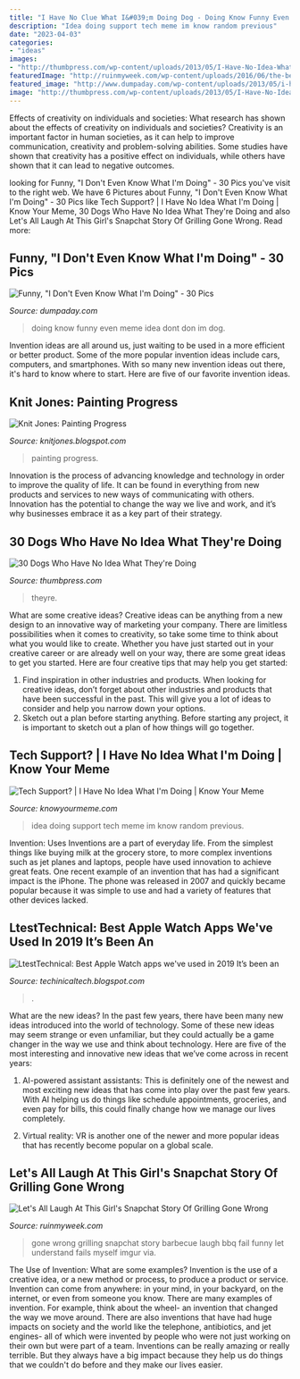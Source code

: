 ```yaml
---
title: "I Have No Clue What I&#039;m Doing Dog - Doing Know Funny Even Meme Idea Dont Don Im Dog"
description: "Idea doing support tech meme im know random previous"
date: "2023-04-03"
categories:
- "ideas"
images:
- "http://thumbpress.com/wp-content/uploads/2013/05/I-Have-No-Idea-What-Im-Doing-9.jpg"
featuredImage: "http://ruinmyweek.com/wp-content/uploads/2016/06/the-best-funny-pictures-of-snapchat-girls-barbecue-fail-9.jpg"
featured_image: "http://www.dumpaday.com/wp-content/uploads/2013/05/i-have-no-idea-what-Im-doing-meme-11.jpg"
image: "http://thumbpress.com/wp-content/uploads/2013/05/I-Have-No-Idea-What-Im-Doing-9.jpg"
---
```



Effects of creativity on individuals and societies: What research has shown about the effects of creativity on individuals and societies?
Creativity is an important factor in human societies, as it can help to improve communication, creativity and problem-solving abilities. Some studies have shown that creativity has a positive effect on individuals, while others have shown that it can lead to negative outcomes.

	

		
looking for Funny, &quot;I Don&#039;t Even Know What I&#039;m Doing&quot; - 30 Pics you've visit to the right web. We have 6 Pictures about Funny, &quot;I Don&#039;t Even Know What I&#039;m Doing&quot; - 30 Pics like Tech Support? | I Have No Idea What I&#039;m Doing | Know Your Meme, 30 Dogs Who Have No Idea What They&#039;re Doing and also Let&#039;s All Laugh At This Girl&#039;s Snapchat Story Of Grilling Gone Wrong. Read more:
		
    
## Funny, &quot;I Don&#039;t Even Know What I&#039;m Doing&quot; - 30 Pics

<img loading=lazy src="http://www.dumpaday.com/wp-content/uploads/2013/05/i-have-no-idea-what-Im-doing-meme-11.jpg" onerror="this.onerror=null;this.src='https://tse2.mm.bing.net/th?id=OIP.q7wZD8SnuTGnIO8yvMINUwHaFv&amp;pid=15.1';" alt="Funny, &quot;I Don&#039;t Even Know What I&#039;m Doing&quot; - 30 Pics">

_Source: dumpaday.com_

>doing know funny even meme idea dont don im dog. 

	

Invention ideas are all around us, just waiting to be used in a more efficient or better product. Some of the more popular invention ideas include cars, computers, and smartphones. With so many new invention ideas out there, it's hard to know where to start. Here are five of our favorite invention ideas.

    
## Knit Jones: Painting Progress

<img loading=lazy src="http://2.bp.blogspot.com/_X5gvFBIH7fo/S6K8Ba3soLI/AAAAAAAACqc/JDzXlRjcLAk/w1200-h630-p-k-nu/IMG_2388.JPG" onerror="this.onerror=null;this.src='https://tse3.mm.bing.net/th?id=OIP.9u4MOLsKJdqLXIGpXaFlbwHaD4&amp;pid=15.1';" alt="Knit Jones: Painting Progress">

_Source: knitjones.blogspot.com_

>painting progress. 

	

Innovation is the process of advancing knowledge and technology in order to improve the quality of life. It can be found in everything from new products and services to new ways of communicating with others. Innovation has the potential to change the way we live and work, and it’s why businesses embrace it as a key part of their strategy.

    
## 30 Dogs Who Have No Idea What They&#039;re Doing

<img loading=lazy src="http://thumbpress.com/wp-content/uploads/2013/05/I-Have-No-Idea-What-Im-Doing-9.jpg" onerror="this.onerror=null;this.src='https://tse3.mm.bing.net/th?id=OIP.jfnVd9cBwS7r-pUPHC4QuwHaFv&amp;pid=15.1';" alt="30 Dogs Who Have No Idea What They&#039;re Doing">

_Source: thumbpress.com_

>theyre. 

	

What are some creative ideas?
Creative ideas can be anything from a new design to an innovative way of marketing your company. There are limitless possibilities when it comes to creativity, so take some time to think about what you would like to create. Whether you have just started out in your creative career or are already well on your way, there are some great ideas to get you started. Here are four creative tips that may help you get started: 
1. Find inspiration in other industries and products. When looking for creative ideas, don’t forget about other industries and products that have been successful in the past. This will give you a lot of ideas to consider and help you narrow down your options. 
2. Sketch out a plan before starting anything. Before starting any project, it is important to sketch out a plan of how things will go together.

    
## Tech Support? | I Have No Idea What I&#039;m Doing | Know Your Meme

<img loading=lazy src="http://i0.kym-cdn.com/photos/images/newsfeed/000/234/142/196.jpg" onerror="this.onerror=null;this.src='https://tse3.mm.bing.net/th?id=OIP.Tw_gq-oe28h2K0inDLAOLwHaFj&amp;pid=15.1';" alt="Tech Support? | I Have No Idea What I&#039;m Doing | Know Your Meme">

_Source: knowyourmeme.com_

>idea doing support tech meme im know random previous. 

	

Invention: Uses
Inventions are a part of everyday life. From the simplest things like buying milk at the grocery store, to more complex inventions such as jet planes and laptops, people have used innovation to achieve great feats. 
One recent example of an invention that has had a significant impact is the iPhone. The phone was released in 2007 and quickly became popular because it was simple to use and had a variety of features that other devices lacked.

    
## LtestTechnical: Best Apple Watch Apps We&#039;ve Used In 2019 It’s Been An

<img loading=lazy src="https://lh5.googleusercontent.com/proxy/ySrKQaYjS9gyxh2LConac_MYYrkvyv99GhyQxVgDM9BghxFyJWdhKaaCnlq7_YRFvAjaE0W3Xm9NYb787dQylNm0D_PfdJZh3_w3sNhGYA=w1200-h630-p-k-no-nu" onerror="this.onerror=null;this.src='https://tse1.mm.bing.net/th?id=OIP.RpA6hGS32hc2VIVNEvtmXwHaEK&amp;pid=15.1';" alt="LtestTechnical: Best Apple Watch apps we&#039;ve used in 2019 It’s been an">

_Source: techinicaltech.blogspot.com_

>. 

	

What are the new ideas?
In the past few years, there have been many new ideas introduced into the world of technology. Some of these new ideas may seem strange or even unfamiliar, but they could actually be a game changer in the way we use and think about technology. Here are five of the most interesting and innovative new ideas that we’ve come across in recent years:
1. AI-powered assistant assistants: This is definitely one of the newest and most exciting new ideas that has come into play over the past few years. With AI helping us do things like schedule appointments, groceries, and even pay for bills, this could finally change how we manage our lives completely.

2. Virtual reality: VR is another one of the newer and more popular ideas that has recently become popular on a global scale.

    
## Let&#039;s All Laugh At This Girl&#039;s Snapchat Story Of Grilling Gone Wrong

<img loading=lazy src="http://ruinmyweek.com/wp-content/uploads/2016/06/the-best-funny-pictures-of-snapchat-girls-barbecue-fail-9.jpg" onerror="this.onerror=null;this.src='https://tse3.mm.bing.net/th?id=OIP.umuLU5wztcmt8xYRmNza3wHaNK&amp;pid=15.1';" alt="Let&#039;s All Laugh At This Girl&#039;s Snapchat Story Of Grilling Gone Wrong">

_Source: ruinmyweek.com_

>gone wrong grilling snapchat story barbecue laugh bbq fail funny let understand fails myself imgur via. 

	

The Use of Invention: What are some examples?
Invention is the use of a creative idea, or a new method or process, to produce a product or service. Invention can come from anywhere: in your mind, in your backyard, on the internet, or even from someone you know. 
There are many examples of invention. For example, think about the wheel- an invention that changed the way we move around. There are also inventions that have had huge impacts on society and the world like the telephone, antibiotics, and jet engines- all of which were invented by people who were not just working on their own but were part of a team. 
Inventions can be really amazing or really terrible. But they always have a big impact because they help us do things that we couldn't do before and they make our lives easier.

